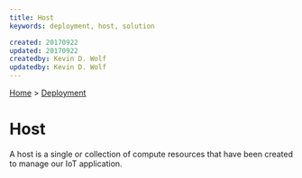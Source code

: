 ```yaml
---
title: Host
keywords: deployment, host, solution

created: 20170922
updated: 20170922
createdby: Kevin D. Wolf
updatedby: Kevin D. Wolf
---
```

[Home](../Index.md) > [Deployment](Index.md)

# Host

A host is a single or collection of compute resources that have been created to manage our IoT application.
